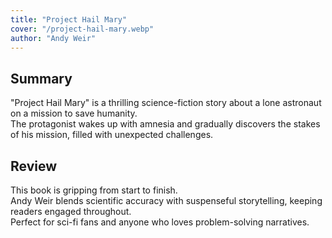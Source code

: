 ```yaml
---
title: "Project Hail Mary"
cover: "/project-hail-mary.webp"
author: "Andy Weir"
---
```


## Summary
"Project Hail Mary" is a thrilling science-fiction story about a lone astronaut on a mission to save humanity.  
The protagonist wakes up with amnesia and gradually discovers the stakes of his mission, filled with unexpected challenges.

## Review
This book is gripping from start to finish.  
Andy Weir blends scientific accuracy with suspenseful storytelling, keeping readers engaged throughout.  
Perfect for sci-fi fans and anyone who loves problem-solving narratives.
